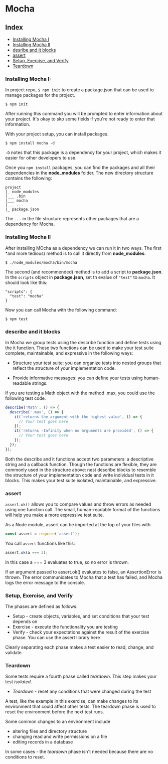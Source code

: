 # Mocha

## Index
- [Installing Mocha I](#installing-mocha-i)
- [Installing Mocha II](#installing-mocha-ii)
- [desribe and it blocks](#describe-and-it-blocks)
- [assert](#assert)
- [Setup, Exercise, and Verify](#)
- [Teardown](#teardown)


### Installing Mocha I:
In project repo, `$ npm init` to create a package.json that can be used to manage packages for the project.
```
$ npm init
```

After running this command you will be prompted to enter information about your project. It's okay to skp some fields if you're not ready to enter that information.

With your project setup, you can install packages.
```
$ npm install mocha -d
```
`-D` notes that this package is a dependency for your project, which makes it easier for other developers to use.

Once you `npm install` packages, you can find the packages and all their dependencies in the **node_modules** folder. The new directory structure contains the following:
```
project
|_ node_modules
|___ .bin
|___ mocha
|___ ...
|_ package.json
```
The `...` in the file structure represents other packages that are a dependency for Mocha.

### Installing Mocha II
After installing MOcha as a dependency we can run it in two ways.
The first *and more tedious) method is to call it directly from **node_modules**:
```
$ ./node_modules/mocha/bin/mocha
```

The second (and recommended) method is to add a script to **package.json**. In the `scripts` object in **package.json**, set th evalue of `"test"` to `mocha`. It should look like this:
```
"scripts": {
  "test": "mocha"
}
```

Now you can call Mocha with the following command:
```
$ npm test
```

### describe and it blocks
In Mocha we group tests using the describe function and define tests using the it function. These two functions can be used to make your test suite complete, maintainable, and expressive in the following ways:

- Structure your test suite: you can organize tests into nested groups that reflect the structure of your implementation code.

- Provide informative messages: you can define your tests using human-readable strings.

If you are testing a Math object with the method .max, you could use the following test code.
```js
describe('Math', () => {
  describe('.max', () => {
    it('returns the argument with the highest value', () => {
      // Your test goes here
    });
    it('returns -Infinity when no arguments are provided', () => {
      // Your test goes here
    });
  });
});
```

Both the describe and it functions accept two parameters: a descriptive string and a callback function. Though the functions are flexible, they are commonly used in the structure above: nest describe blocks to resemble the structure of your implementation code and write individual tests in it blocks. This makes your test suite isolated, maintainable, and expressive.

### assert
`assert.ok()` allows you to compare values and throw errors as needed using one function call. The small, human-readable format of the functions will help you make a more expressive test suite.

As a Node module, assert can be imported at the top of your files with
```js
const assert = require('assert');
```

You call `assert` functions like this:
```js
assert.ok(a === 3);
```
In this case a === 3 evaluates to true, so no error is thrown.

If an argument passed to assert.ok() evaluates to false, an AssertionError is thrown. The error communicates to Mocha that a test has failed, and Mocha logs the error message to the console.

### Setup, Exercise, and Verify
The phases are defined as follows:

- Setup - create objects, variables, and set conditions that your test depends on
- Exercise - execute the functionality you are testing
- Verify - check your expectations against the result of the exercise phase. You can use the assert library here

Clearly separating each phase makes a test easier to read, change, and validate.

### Teardown
Some tests require a fourth phase called _teardown_. This step makes your test _isolated_.
- _Teardown_ - reset any conditions that were changed during the test

A test, like the example in this exercise, can make changes to its environment that could affect other tests. The teardown phase is used to reset the environment before the next test runs.

Some common changes to an environment include
- altering files and directory structure
- changing read and write permissions on a file
- editing records in a database

In some cases - the _teardown_ phase isn't needed because there are no conditions to reset.